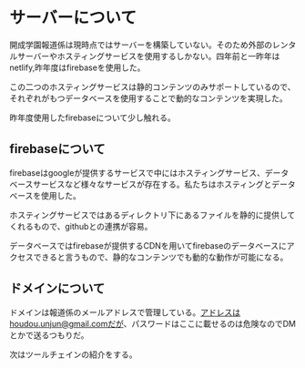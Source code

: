 # サーバーについて
開成学園報道係は現時点ではサーバーを構築していない。そのため外部のレンタルサーバーやホスティングサービスを使用するしかない。四年前と一昨年はnetlify,昨年度はfirebaseを使用した。

この二つのホスティングサービスは静的コンテンツのみサポートしているので、それぞれがもつデータベースを使用することで動的なコンテンツを実現した。

昨年度使用したfirebaseについて少し触れる。

## firebaseについて
firebaseはgoogleが提供するサービスで中にはホスティングサービス、データベースサービスなど様々なサービスが存在する。私たちはホスティングとデータベースを使用した。

ホスティングサービスではあるディレクトリ下にあるファイルを静的に提供してくれるもので、githubとの連携が容易。

データベースではfirebaseが提供するCDNを用いてfirebaseのデータベースにアクセスできると言うもので、静的なコンテンツでも動的な動作が可能になる。

## ドメインについて
ドメインは報道係のメールアドレスで管理している。アドレスはhoudou.unjun@gmail.comだが、パスワードはここに載せるのは危険なのでDMとかで送るつもりだ。

次はツールチェインの紹介をする。
